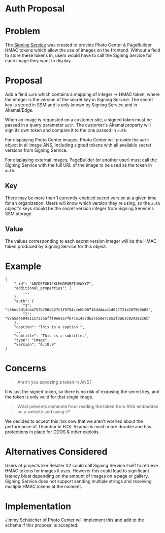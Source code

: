 # Auth Proposal

# Problem

The [Signing Service](https://github.com/WPMedia/signing-service) was created to provide Photo Center & PageBuilder HMAC tokens which allow the use of images on the frontend. Without a field to store these tokens in, users would have to call the Signing Service for each image they want to display.

# Proposal

Add a field `auth` which contains a mapping of integer -> HMAC token, where the integer is the version of the secret key in Signing Service. The secret key is stored in SSM and is only known by Signing Service and in Akamai/Edge. 

When an image is requested on a customer site, a signed token must be passed in a query parameter `auth`. The customer's Akamai property will sign its own token and compare it to the one passed in `auth`.

For displaying Photo Center images, Photo Center will provide the `auth` object in all image ANS, including signed tokens with all available secret versions from Signing Service.

For displaying external images, PageBuilder (or another user) must call the Signing Service with the full URL of the image to be used as the token in `auth`.

## Key

There may be more than 1 currently-enabled secret version at a given time for an organization. Users will know which version they're using, so the `auth` object's keys should be the secret version integer from Signing Service's SSM storage.

## Value

The values corresponding to each secret version integer will be the HMAC token produced by Signing Service for this object.

# Example

```
{
    "_id": "ABCDEFGHIJKLMNOPQRSTUVWXYZ",
    "additional_properties": {
        ...
    },
    "auth": {
        "1": "c86ec5d13cb475fb790d627c1f9754c4ebb90718d4daaa1d027731e2075b9b05",
        "2": "8765d450481157336afff9e8e57f67ce14a7d627e50e7c652f3a6360243e2c6b"
    },
    "caption": "This is a caption.",
    ...
    "subtitle": "This is a subtitle.",
    "type": "image",
    "version": "0.10.9"
}
```

# Concerns

> Aren't you exposing a token in ANS?

It is just the signed token, so there is no risk of exposing the secret key, and the token is only valid for that single image.

> What prevents someone from reading the token from ANS embedded on a website and using it?

We decided to accept this risk now that we aren't worried about the performance of Thumbor in ECS. Akamai is much more durable and has protections in place for DDOS & other exploits.

# Alternatives Considered

Users of projects like Resizer V2 could call Signing Service itself to retrieve HMAC tokens for images it uses. However this could lead to significant latency bloat depending on the amount of images on a page or gallery. Signing Service does not support sending multiple strings and receiving multiple HMAC tokens at the moment.


# Implementation

Jimmy Schleicher of Photo Center will implement this and add to the schema if this proposal is accepted.
